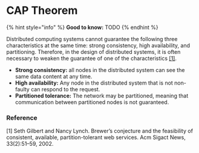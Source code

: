 # CAP Theorem

{% hint style="info" %}
**Good to know:** TODO
{% endhint %}

Distributed computing systems cannot guarantee the following three characteristics at the same time: strong consistency, high availability, and partitioning. Therefore, in the design of distributed systems, it is often necessary to weaken the guarantee of one of the characteristics [\[1\]](cap-therom.md#reference).

* **Strong consistency:** all nodes in the distributed system can see the same data content at any time.
* **High availability:** Any node in the distributed system that is not non-faulty can respond to the request.
* **Partitioned tolerance:** The network may be partitioned, meaning that communication between partitioned nodes is not guaranteed.

### Reference

\[1] Seth Gilbert and Nancy Lynch. Brewer’s conjecture and the feasibility of consistent, available, partition-tolerant web services. Acm Sigact News, 33(2):51–59, 2002.

